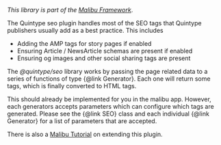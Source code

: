 *This library is part of the [Malibu Framework](https://developers.quintype.com/malibu)*.

The Quintype seo plugin handles most of the SEO tags that Quintype publishers usually add as a best practice. This includes
* Adding the AMP tags for story pages if enabled
* Ensuring Article / NewsArticle schemas are present if enabled
* Ensuring og images and other social sharing tags are present

The *@quintype/seo* library works by passing the page related data to a series of functions of type {@link Generator}. Each one will return some tags, which is finally converted to HTML tags.

This should already be implemented for you in the malibu app. However, each generators accepts parameters which can configure which tags are generated. Please see the {@link SEO} class and each individual {@link Generator} for a list of parameters that are accepted.

There is also a [Malibu Tutorial](https://developers.quintype.com/malibu/tutorial/custom-seo) on extending this plugin.
